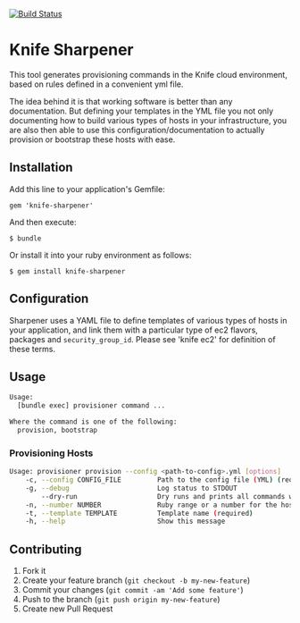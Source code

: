[![Build Status](https://travis-ci.org/kigster/knife-sharpener.svg?branch=master)](https://travis-ci.org/kigster/knife-sharpener)

# Knife Sharpener 

This tool generates provisioning commands in the Knife cloud environment, based on rules defined in a convenient yml file. 

The idea behind it is that working software is better than any documentation. But defining your templates in the YML file you not only documenting how to build various types of hosts in your infrastructure, you are also then able to use this configuration/documentation to actually provision or bootstrap these hosts with ease.

## Installation

Add this line to your application's Gemfile:

    gem 'knife-sharpener'

And then execute:

    $ bundle

Or install it into your ruby environment as follows:

    $ gem install knife-sharpener

## Configuration

Sharpener uses a YAML file to define templates of various types of hosts in your application, and
link them with a particular type of ec2 flavors, packages and `security_group_id`.  Please see 'knife ec2' for definition of these terms.

## Usage

```bash
Usage:
  [bundle exec] provisioner command ...

Where the command is one of the following:
  provision, bootstrap
```

### Provisioning Hosts

```bash
Usage: provisioner provision --config <path-to-config>.yml [options]
    -c, --config CONFIG_FILE         Path to the config file (YML) (required)
    -g, --debug                      Log status to STDOUT
        --dry-run                    Dry runs and prints all commands without executing them
    -n, --number NUMBER              Ruby range or a number for the host, ie 3 or 1..3 or [2,4,6]
    -t, --template TEMPLATE          Template name (required)
    -h, --help                       Show this message
```


## Contributing

1. Fork it
2. Create your feature branch (`git checkout -b my-new-feature`)
3. Commit your changes (`git commit -am 'Add some feature'`)
4. Push to the branch (`git push origin my-new-feature`)
5. Create new Pull Request

